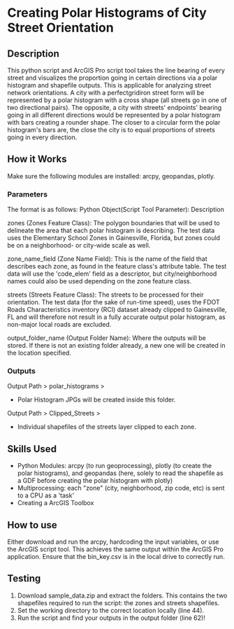 # Creating Polar Histograms of City Street Orientation
## Description
This python script and ArcGIS Pro script tool takes the line bearing of every street and visualizes the proportion going in certain directions via a polar histogram and shapefile outputs. This is applicable for analyzing street network orientations. A city with a perfectgridiron street form will be represented by a polar histogram with a cross shape (all streets go in one of two directional pairs). The opposite, a city with streets' endpoints' bearing going in all different directions would be represented by a polar histogram with bars creating a rounder shape. The closer to a circular form the polar histogram's bars are, the close the city is to equal proportions of streets going in every direction. 

## How it Works
Make sure the following modules are installed: arcpy, geopandas, plotly.

### Parameters
The format is as follows:
Python Object(Script Tool Parameter): Description

zones (Zones Feature Class): The polygon boundaries that will be used to delineate the area that each polar histogram is describing. The test data uses the Elementary School Zones in Gainesville, Florida, but zones could be on a neighborhood- or city-wide scale as well. 

zone_name_field (Zone Name Field): This is the name of the field that describes each zone, as found in the feature class's attribute table. The test data will use the 'code_elem' field as a descriptor, but city/neighborhood names could also be used depending on the zone feature class. 

streets (Streets Feature Class): The streets to be processed for their orientation. The test data (for the sake of run-time speed), uses the FDOT Roads Characteristics inventory (RCI) dataset already clipped to Gainesville, FL and will therefore not result in a fully accurate output polar histogram, as non-major local roads are excluded. 

output_folder_name (Output Folder Name): Where the outputs will be stored. If there is not an existing folder already, a new one will be created in the location specified. 

### Outputs
Output Path > polar_histograms >
+ Polar Histogram JPGs will be created inside this folder.
 

Output Path > Clipped_Streets >
+ Individual shapefiles of the streets layer clipped to each zone. 

## Skills Used
+ Python Modules: arcpy (to run geoprocessing), plotly (to create the polar histograms), and geopandas (here, solely to read the shapefile as a GDF before creating the polar histogram with plotly)
+ Multiprocessing: each "zone" (city, neighborhood, zip code, etc) is sent to a CPU as a 'task'
+ Creating a ArcGIS Toolbox
 
## How to use
Either download and run the arcpy, hardcoding the input variables, or use the ArcGIS script tool. This achieves the same output within the ArcGIS Pro application. 
Ensure that the bin_key.csv is in the local drive to correctly run. 

## Testing
1. Download sample_data.zip and extract the folders. This contains the two shapefiles required to run the script: the zones and streets shapefiles. 
2. Set the working directory to the correct location locally (line 44).
3. Run the script and find your outputs in the output folder (line 62)!
